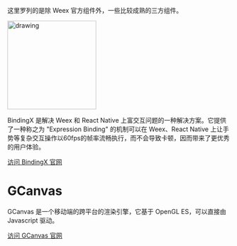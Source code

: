 这里罗列的是除 Weex 官方组件外，一些比较成熟的三方组件。

<img src="https://img.alicdn.com/tfs/TB1o1ulg1GSBuNjSspbXXciipXa-579-134.svg" alt="drawing" width="200"/>

BindingX 是解决 Weex 和 React Native 上富交互问题的一种解决方案。它提供了一种称之为 "Expression Binding" 的机制可以在 Weex、React Native 上让手势等复杂交互操作以60fps的帧率流畅执行，而不会导致卡顿，因而带来了更优秀的用户体验。

[访问 BindingX 官网](https://alibaba.github.io/bindingx/guide/cn_introduce)

# GCanvas

GCanvas 是一个移动端的跨平台的渲染引擎，它基于 OpenGL ES，可以直接由 Javascript 驱动。

[访问 GCanvas 官网](https://github.com/alibaba/GCanvas)